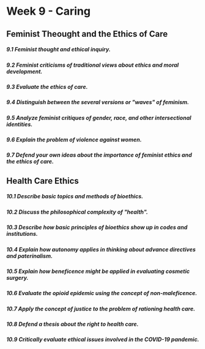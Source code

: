 # Week 9 - Caring

## Feminist Theought and the Ethics of Care

##### 9.1 Feminist thought and ethical inquiry.

##### 9.2 Feminist criticisms of traditional views about ethics and moral development.

##### 9.3 Evaluate the ethics of care.

##### 9.4 Distinguish between the several versions or "waves" of feminism.

##### 9.5 Analyze feminist critiques of gender, race, and other intersectional identities.

##### 9.6 Explain the problem of violence against women.

##### 9.7 Defend your own ideas about the importance of feminist ethics and the ethics of care.

## Health Care Ethics

##### 10.1 Describe basic topics and methods of bioethics.

##### 10.2 Discuss the philosophical complexity of "health".

##### 10.3 Describe how basic principles of bioethics show up in codes and institutions.

##### 10.4 Explain how autonomy applies in thinking about advance directives and paterinalism.

##### 10.5 Explain how beneficence might be applied in evaluating cosmetic surgery.

##### 10.6 Evaluate the opioid epidemic using the concept of non-maleficence.

##### 10.7 Apply the concept of justice to the problem of rationing health care.

##### 10.8 Defend a thesis about the right to health care.

##### 10.9 Critically evaluate ethical issues involved in the COVID-19 pandemic.
